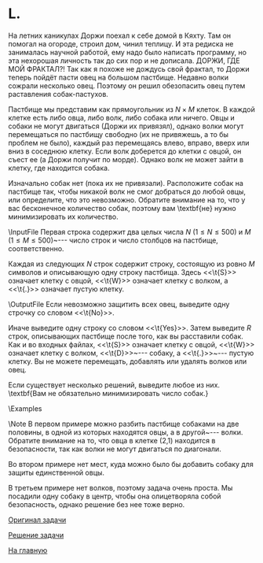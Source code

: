 <h1>L. </h1>

На летних каникулах Доржи поехал к себе домой в Кяхту. Там он помогал на огороде, строил дом, чинил теплицу. И эта редиска не занималась научной работой, ему надо было написать программу, но эта нехорошая личность так до сих пор и не дописала. ДОРЖИ, ГДЕ МОЙ ФРАКТАЛ?! Так как я похоже не дождусь свой фрактал, то Доржи теперь пойдёт пасти овец на большом пастбище. Недавно волки сожрали несколько овец. Поэтому он решил обезопасить овец путем раставления собак-пастухов.

Пастбище мы представим как прямоугольник из $N \times M$ клеток. В каждой клетке есть либо овца, либо волк, либо собака или ничего. Овцы и собаки не могут двигаться (Доржи их привязял), однако волки могут перемещаться по пастбищу свободно (их не привяжешь, а то бы проблем не было), каждый раз перемещаясь влево, вправо, вверх или вниз в соседнюю клетку. Если волк доберется до клетки с овцой, он съест ее (а Доржи получит по морде). Однако волк не может зайти в клетку, где находится собака.

Изначально собак нет (пока их не привязали). Расположите собак на пастбище так, чтобы никакой волк не смог добраться до любой овцы, или определите, что это невозможно. Обратите внимание на то, что у вас бесконечное количество собак, поэтому вам \textbf{не} нужно минимизировать их количество.

\InputFile
Первая строка содержит два целых числа $N$ ($1 \leq N \leq 500$) и $M$ ($1 \leq M \leq 500$)~--- число строк и число столбцов на пастбище, соответственно.

Каждая из следующих $N$ строк содержит строку, состоящую из ровно $M$ символов и описывающую одну строку пастбища. Здесь <<\t{S}>> означает клетку с овцой, <<\t{W}>> означает клетку с волком, а <<\t{.}>> означает пустую клетку.

\OutputFile
Если невозможно защитить всех овец, выведите одну строчку со словом <<\t{No}>>.

Иначе выведите одну строку со словом <<\t{Yes}>>. Затем выведите $R$ строк, описывающих пастбище после того, как вы расставили собак. Как и во входных файлах, <<\t{S}>> означает клетку с овцой, <<\t{W}>> означает клетку с волком, <<\t{D}>>~--- собаку, а <<\t{.}>>~--- пустую клетку. Вы не можете перемещать, добавлять или удалять волков или овец.

Если существует несколько решений, выведите любое из них. \textbf{Вам не обязательно минимизировать число собак.}

\Examples

\Note
В первом примере можно разбить пастбище собаками на две половины, в одной из которых находятся овцы, а в другой~--- волки. Обратите внимание на то, что овца в клетке (2,1) находится в безопасности, так как волки не могут двигаться по диагонали.

Во втором примере нет мест, куда можно было бы добавить собаку для защиты единственной овцы.

В третьем примере нет волков, поэтому задача очень проста. Мы посадили одну собаку в центр, чтобы она олицетворяла собой безопасность, однако решение без нее тоже верно.


[Оригинал задачи](https://codeforces.com/contest/948/problem/A)

[Решение задачи](Solution_L.md)

[На главную](README.md)